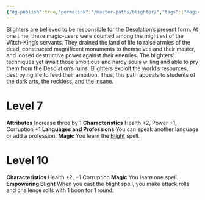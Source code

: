 ```yaml
---
{"dg-publish":true,"permalink":"/master-paths/blighter/","tags":["Magic"]}
---
```


Blighters are believed to be responsible for the Desolation’s present form. At one time, these magic-users were counted among the mightiest of the Witch-King’s servants. They drained the land of life to raise armies of the dead, constructed magnificent monuments to themselves and their master, and loosed destructive power against their enemies. The blighters’ techniques yet await those ambitious and hardy souls willing and able to pry them from the Desolation’s ruins.
Blighters exploit the world’s resources, destroying life to feed their ambition. Thus, this path appeals to students of the dark arts, the reckless, and the insane.
# Level 7
**Attributes** Increase three by 1
**Characteristics** Health +2, Power +1, Corruption +1
**Languages and Professions** You can speak another language or add a profession.
**Magic** You learn the [Blight](https://sotdl-database.vercel.app/spells/path-specific/blight/) spell.
# Level 10
**Characteristics** Health +2, +1 Corruption
**Magic** You learn one spell.
**Empowering Blight** When you cast the blight spell, you make attack rolls and challenge rolls with 1 boon for 1 round.